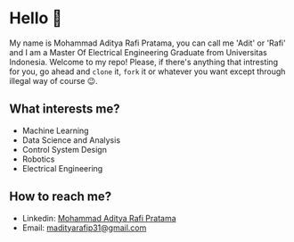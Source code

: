 # Hello :wave:
My name is Mohammad Aditya Rafi Pratama, you can call me 'Adit' or 'Rafi' and I am a Master Of Electrical Engineering Graduate from Universitas Indonesia. Welcome to my repo! Please, if there's anything that intresting for you, go ahead and `clone` it, `fork` it or whatever you want except through illegal way of course :wink:. 

## What interests me?
- Machine Learning
- Data Science and Analysis
- Control System Design
- Robotics
- Electrical Engineering

## How to reach me?
* Linkedin: [Mohammad Aditya Rafi Pratama](https://www.linkedin.com/in/mohammad-aditya-rafi-pratama/)
* Email: madityarafip31@gmail.com


